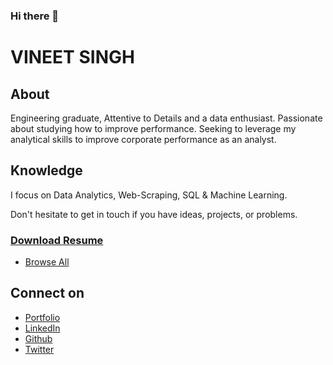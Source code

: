 ### Hi there 👋

# VINEET SINGH

## About
Engineering graduate, Attentive to Details and a data enthusiast. Passionate about studying how to improve performance. Seeking to leverage my analytical skills to improve corporate performance as an analyst.


## Knowledge

I focus on Data Analytics, Web-Scraping, SQL & Machine Learning. 


Don't hesitate to get in touch if you have ideas, projects, or problems.

### <a href="https://github.com/vineetdsat/vineetdsat/raw/main/Resume.pdf" class="button">Download Resume</a>
<ul class="actions">
	<li><a href="https://github.com/vineetdsat?tab=repositories" class="button" align = 'center'>Browse All</a></li>
</ul>


## Connect on
- [Portfolio](https://vineetdsat.github.io/portfolio/)
- [LinkedIn](https://www.linkedin.com/in/vineet-singh-2610)
- [Github](https://github.com/vineetdsat/)
- [Twitter](https://twitter.com/VineetSingh2610/)
